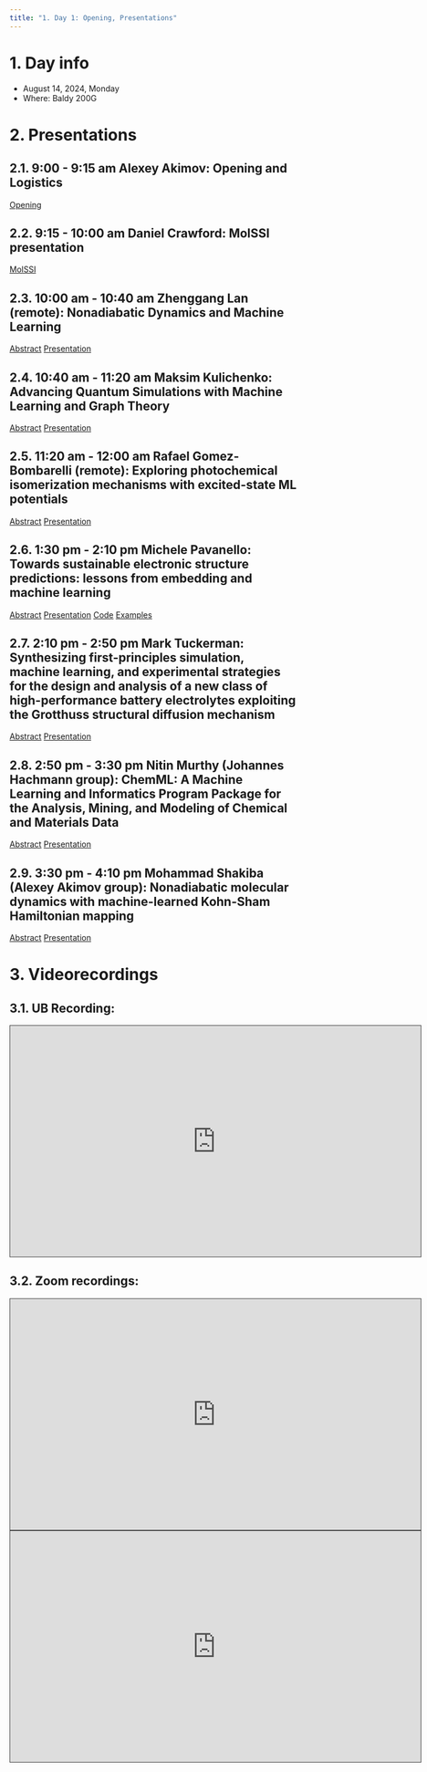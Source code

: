 ```yaml
---
title: "1. Day 1: Opening, Presentations"
---
```


# 1. Day info

 - August 14, 2024, Monday
 - Where: Baldy 200G

# 2. Presentations

## 2.1. 9:00 - 9:15 am Alexey Akimov: Opening and Logistics
[Opening](../files/Opening.pdf)


## 2.2. 9:15 - 10:00 am Daniel Crawford: MolSSI presentation
[MolSSI](../files/MolSSI.pdf)


## 2.3. 10:00 am - 10:40 am  Zhenggang Lan (remote): Nonadiabatic Dynamics and Machine Learning
[Abstract](../files/abstracts/Zhenggang_Lan.pdf)
[Presentation](../files/presentations/Zhenggang_Lan.pdf)


## 2.4. 10:40 am - 11:20 am  Maksim Kulichenko: Advancing Quantum Simulations with Machine Learning and Graph Theory
[Abstract](../files/abstracts/Maksim_Kulichenko.pdf)
[Presentation](../files/presentations/Maksim_Kulichenko.pdf)


## 2.5. 11:20 am - 12:00 am  Rafael Gomez-Bombarelli (remote): Exploring photochemical isomerization mechanisms with excited-state ML potentials
[Abstract](../files/abstracts/Rafael_GomezBombarelli.pdf)
[Presentation](../files/presentations/Rafael_GomezBombarelli.pdf)


## 2.6. 1:30 pm -  2:10 pm  Michele Pavanello: Towards sustainable electronic structure predictions: lessons from embedding and machine learning
[Abstract](../files/abstracts/Michele_Pavanello.pdf)
[Presentation](../files/presentations/Michele_Pavanello.pdf)
[Code](https://gitlab.com/pavanello-research-group/qmlearn)
[Examples](https://gitlab.com/pavanello-research-group/qmlearn/-/tree/dev/examples/MolSSI_2024?ref_type=heads)


## 2.7. 2:10 pm -  2:50 pm  Mark Tuckerman: Synthesizing first-principles simulation, machine learning, and experimental strategies for the design and analysis of a new class of high-performance battery electrolytes exploiting the Grotthuss structural diffusion mechanism
[Abstract](../files/abstracts/Mark_Tuckerman.pdf)
[Presentation](../files/presentations/Mark_Tuckerman.pdf)


## 2.8. 2:50 pm -  3:30 pm  Nitin Murthy (Johannes Hachmann group): ChemML: A Machine Learning and Informatics Program Package for the Analysis, Mining, and Modeling of Chemical and Materials Data
[Abstract](../files/abstracts/Nitin_Murthy.pdf)
[Presentation](../files/presentations/Nitin_Murthy.pdf)


## 2.9. 3:30 pm -  4:10 pm  Mohammad Shakiba (Alexey Akimov group): Nonadiabatic molecular dynamics with machine-learned Kohn-Sham Hamiltonian mapping
[Abstract](../files/abstracts/Mohammad_Shakiba.pdf)
[Presentation](../files/presentations/Mohammad_Shakiba.pdf)



# 3. Videorecordings

## 3.1. UB Recording:

<iframe src="https://ub.hosted.panopto.com/Panopto/Pages/Embed.aspx?id=0032d70b-4286-4d67-b08c-b1cd00dfc4d0&autoplay=false&offerviewer=true
&showtitle=true&showbrand=true&captions=false&interactivity=all" height="405" width="720" style="border: 1px solid #464646;" 
allowfullscreen allow="autoplay" aria-label="Panopto Embedded Video Player" aria-description="MoISSI Workshop" ></iframe>

## 3.2. Zoom recordings:

<iframe src="https://ub.hosted.panopto.com/Panopto/Pages/Embed.aspx?id=a598a23b-4013-4915-a1f9-b1cd0122c285&autoplay=false&offerviewer=true
&showtitle=true&showbrand=true&captions=false&interactivity=all" height="405" width="720" style="border: 1px solid #464646;" 
allowfullscreen allow="autoplay" aria-label="Panopto Embedded Video Player" aria-description="MolSSI Workshop: Day 1, morning session" ></iframe>

<iframe src="https://ub.hosted.panopto.com/Panopto/Pages/Embed.aspx?id=615deaba-e491-4b8e-94b2-b1cd01645826&autoplay=false&offerviewer=true
&showtitle=true&showbrand=true&captions=false&interactivity=all" height="405" width="720" style="border: 1px solid #464646;" 
allowfullscreen allow="autoplay" aria-label="Panopto Embedded Video Player" aria-description="MolSSI Workshop: Day 1, afternoon session" ></iframe>



